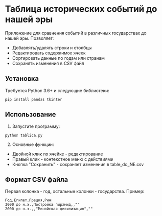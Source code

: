 # Таблица исторических событий до нашей эры

Приложение для сравнения событий в различных государствах до нашей эры. Позволяет:
- Добавлять/удалять строки и столбцы
- Редактировать содержимое ячеек
- Сортировать данные по годам или странам
- Сохранять изменения в CSV файл

## Установка

Требуется Python 3.6+ и следующие библиотеки:
```
pip install pandas tkinter
```

## Использование

1. Запустите программу:
```
python tablica.py
```

2. Основные функции:
- Двойной клик по ячейке - редактирование
- Правый клик - контекстное меню с действиями
- Кнопка "Сохранить" - сохраняет изменения в table_do_NE.csv

## Формат CSV файла

Первая колонка - год, остальные колонки - государства. Пример:
```
Год,Египет,Греция,Рим
3000 до н.э.,Постройка пирамид,,""
2000 до н.э.,,"Минойская цивилизация",""
```
